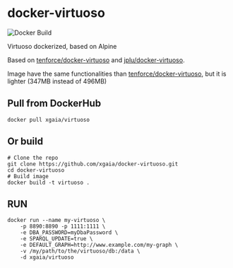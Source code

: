# docker-virtuoso

![Docker Build](https://img.shields.io/docker/pulls/xgaia/virtuoso.svg)

Virtuoso dockerized, based on Alpine

Based on [tenforce/docker-virtuoso](https://github.com/tenforce/docker-virtuoso) and [jplu/docker-virtuoso](https://github.com/jplu/docker-virtuoso).

Image have the same functionalities than [tenforce/docker-virtuoso](https://github.com/tenforce/docker-virtuoso), but it is lighter (347MB instead of 496MB)

## Pull from DockerHub

    docker pull xgaia/virtuoso

## Or build

    # Clone the repo
    git clone https://github.com/xgaia/docker-virtuoso.git
    cd docker-virtuoso
    # Build image
    docker build -t virtuoso .


## RUN

    docker run --name my-virtuoso \
        -p 8890:8890 -p 1111:1111 \
        -e DBA_PASSWORD=myDbaPassword \
        -e SPARQL_UPDATE=true \
        -e DEFAULT_GRAPH=http://www.example.com/my-graph \
        -v /my/path/to/the/virtuoso/db:/data \
        -d xgaia/virtuoso
